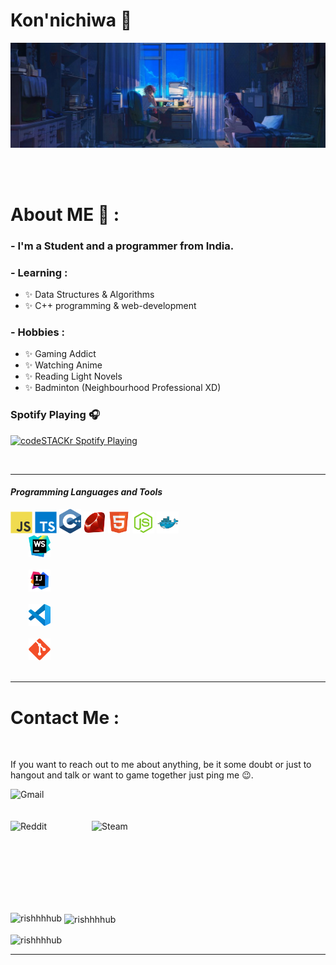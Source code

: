 # Kon'nichiwa 👋

<div align="center">
<img hight="500" width="1920" alt="jpg" align="center" src="https://github.com/Rishhhhub/xxx/blob/main/banner%20.jpg">
</div>

</br>
</br>
</br>


# About ME 💬 :

### - I'm a Student and a programmer from India.

### - Learning :
- ✨ Data Structures & Algorithms
- ✨ C++ programming & web-development

### - Hobbies : 
- ✨ Gaming Addict
- ✨ Watching Anime
- ✨ Reading Light Novels
- ✨ Badminton (Neighbourhood Professional XD)

### Spotify Playing 🎧

[<img src="https://now-playing-codestackr.vercel.app/api/spotify-playing" alt="codeSTACKr Spotify Playing" width="350" />](https://open.spotify.com/user/ywbv1jq6wbo18wwve2i04co1d?si=g-9BOhRyQouhOY00rojYgw)

</br>

   <hr>
    <h4> <i> Programming Languages and Tools </i> </h4>
    <code><img width="35px" src="https://raw.githubusercontent.com/Anish-Shobith/Anish-Shobith/master/assets/javascript.svg"></code>
    <code><img width="35px" src="https://raw.githubusercontent.com/Anish-Shobith/Anish-Shobith/master/assets/typescript.svg"></code>
    <code><img width="35px" src="https://raw.githubusercontent.com/Anish-Shobith/Anish-Shobith/master/assets/cpp.svg"></code>
    <code><img width="35px" src="https://raw.githubusercontent.com/Anish-Shobith/Anish-Shobith/master/assets/ruby.svg"></code>
    <code><img width="35px" src="https://raw.githubusercontent.com/Anish-Shobith/Anish-Shobith/master/assets/html.svg"></code>
    <code><img width="35px" src="https://raw.githubusercontent.com/Anish-Shobith/Anish-Shobith/master/assets/nodejs.svg"></code>
    <code><img width="35px" src="https://raw.githubusercontent.com/Anish-Shobith/Anish-Shobith/master/assets/docker.svg"></code>
    <code>
    <img width="35px" src="https://raw.githubusercontent.com/Anish-Shobith/Anish-Shobith/master/assets/webstorm.svg">
    </code>
    <code>
    <img width="35px" src="https://raw.githubusercontent.com/Anish-Shobith/Anish-Shobith/master/assets/intellij.svg">
    </code>
    <code>
    <img width="35px" src="https://raw.githubusercontent.com/Anish-Shobith/Anish-Shobith/master/assets/visualstudiocode.svg">
    </code>
    <code>
    <img width="35px" src="https://raw.githubusercontent.com/Anish-Shobith/Anish-Shobith/master/assets/git.svg">
    </code>
    <hr>


# Contact Me :

<p>
 </br>


If you want to reach out to me about anything, be it some doubt or just to hangout and talk or want to game together just ping me 😉.

<a href="mailto:rishabhkumarthanua@gmail.com">
 <img align="left" alt="Gmail" width="130" hight="100" src="https://github.com/Xx-Ashutosh-xX/Xx-Ashutosh-xX/blob/master/assets/icons/gmail.png" />
</a>
</br>
</br>
</br>
</a>
<a href="https://www.reddit.com/user/SPYKE_SENSI">
  <img align="left" alt=" Reddit" width="130" hight="100" src="https://github.com/Xx-Ashutosh-xX/Xx-Ashutosh-xX/blob/master/assets/icons/reddit.png" />
</a>
<a href="https://steamcommunity.com/profiles/76561199096317017/">
  <img align="left" alt="Steam" width="130" hight="100" src="https://github.com/Xx-Ashutosh-xX/Xx-Ashutosh-xX/blob/master/assets/icons/steam.png" />
</a>
 </p>
 

</br>
</br>
</br>
</br>
</br>
</br>
</br>



<p align="center" >  

<p><img align="left" src="https://github-readme-stats.vercel.app/api/top-langs?username=rishhhhub&show_icons=true&locale=en&layout=compact" alt="rishhhhub" /></p>

<p>&nbsp;<img align="center" src="https://github-readme-stats.vercel.app/api?username=rishhhhub&show_icons=true&locale=en" alt="rishhhhub" /></p>

<p><img align="center" src="https://github-readme-streak-stats.herokuapp.com/?user=rishhhhub&" alt="rishhhhub" /></p>

  </a>
  </p>

*************
